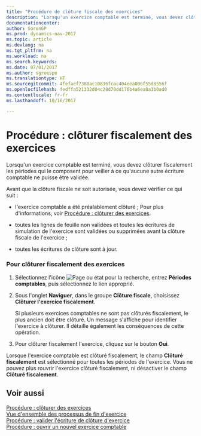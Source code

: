 ```yaml
---
title: "Procédure de clôture fiscale des exercices"
description: "Lorsqu'un exercice comptable est terminé, vous devez clôturer fiscalement les périodes qui le composent pour veiller à ce qu'aucune autre écriture comptable ne puisse être validée."
documentationcenter: 
author: SorenGP
ms.prod: dynamics-nav-2017
ms.topic: article
ms.devlang: na
ms.tgt_pltfrm: na
ms.workload: na
ms.search.keywords: 
ms.date: 07/01/2017
ms.author: sgroespe
ms.translationtype: HT
ms.sourcegitcommit: 4fefaef7380ac10836fcac404eea006f55d8556f
ms.openlocfilehash: fedffa521332d04c28d70dd176b4a6ea8a3b0ad0
ms.contentlocale: fr-fr
ms.lasthandoff: 10/16/2017

---
```

# <a name="how-to-fiscally-close-years"></a>Procédure : clôturer fiscalement des exercices
Lorsqu'un exercice comptable est terminé, vous devez clôturer fiscalement les périodes qui le composent pour veiller à ce qu'aucune autre écriture comptable ne puisse être validée.  
  
 Avant que la clôture fiscale ne soit autorisée, vous devez vérifier ce qui suit :  
  
-   l'exercice comptable a été préalablement clôturé ; Pour plus d'informations, voir [Procédure : clôturer des exercices](how-to-close-years.md).  
  
-   toutes les lignes de feuille non validées et toutes les écritures de simulation de l'exercice sont validées ou supprimées avant la clôture fiscale de l'exercice ;  
  
-   toutes les écritures de clôture sont à jour.  
  
### <a name="to-fiscally-close-years"></a>Pour clôturer fiscalement des exercices  
  
1.  Sélectionnez l'icône ![Page ou état pour la recherche](media/ui-search/search_small.png "Page ou état pour la recherche"), entrez **Périodes comptables**, puis sélectionnez le lien approprié.  
  
2.  Sous l'onglet **Naviguer**, dans le groupe **Clôture fiscale**, choisissez **Clôturer l'exercice fiscalement**.  
  
     Si plusieurs exercices comptables ne sont pas clôturés fiscalement, le plus ancien doit être clôturé. Un message s'affiche pour identifier l'exercice à clôturer. Il détaille également les conséquences de cette opération.  
  
3.  Pour clôturer fiscalement l'exercice, cliquez sur le bouton **Oui**.  
  
 Lorsque l'exercice comptable est clôturé fiscalement, le champ **Clôturé fiscalement** est sélectionné pour toutes les périodes de l'exercice. Vous ne pouvez plus rouvrir l'exercice clôturé fiscalement, ni désactiver le champ **Clôturé fiscalement**.  
  
## <a name="see-also"></a>Voir aussi  
 [Procédure : clôturer des exercices](how-to-close-years.md)   
 [Vue d'ensemble des processus de fin d'exercice](year-end-processes-overview.md)   
 [Procédure : valider l'écriture de clôture d'exercice](how-to-post-the-year-end-closing-entry.md)   
 [Procédure : ouvrir un nouvel exercice comptable](how-to-open-a-new-fiscal-year.md)
